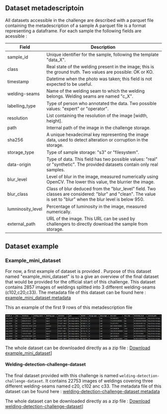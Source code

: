 
## Dataset metadescriptoin

All datasets accessible in the challenge are described with a parquet file containing the metadescription of a sample
A parquet file is a format  representing a dataframe. For each sample the following fields are acessible :

| **Field**             | **Description** |
|----------------------|----------------|
|sample_id| Unique identifier for the sample, following the template "data_X". |
|class| Real state of the welding present in the image; this is the ground truth. Two values are possible: OK or KO.|
|timestamp | Datetime when the photo was taken; this field is not expected to be useful.|
|welding-seams | Name of the welding seam to which the welding belongs. Welding seams are named "c_X".|
|labelling_type | Type of person who annotated the data. Two possible values: "expert" or "operator".|
|resolution | List containing the resolution of the image [width, height].|
|path | Internal path of the image in the challenge storage.|
|sha256 | A unique hexadecimal key representing the image data, used to detect alteration or corruption in the storage.|
|storage_type | Type of sample storage: "s3" or "filesystem".|
|data-origin | 	Type of data. This field has two possible values: "real" or "synthetic". The provided datasets contain only real samples.|
|blur_level | Level of blur in the image, measured numerically using OpenCV. The lower this value, the blurrier the image.|
|blur_class | Class of blur deduced from the "blur_level" field. Two classes are considered: "blur" and "clean". The value is set to "blur" when the blur level is below 950.|
|lumninosity_level | Percentage of luminosity in the image, measured numerically.|
|external_path | URL of the image. This URL can be used by challengers to directly download the sample from storage.|

## Dataset example

### Example_mini_dataset
For now, a first example of dataset is provided . Purpose of this dataset named "example_mini_dataset" is to a give an overview of the final dataset that would be provided for the official start of this challenge.
This dataset contains 2857 images of weldings splitted into 3 different welding-seams (c102,c20,c33).
The metadata file of this dataset can be found here : [example_mini_dataset metadata](https://minio-storage.apps.confianceai-public.irtsysx.fr/challenge-welding/datasets/example_mini_dataset/metadata/ds_meta.parquet)

This an example of the first 9 rows of this metadescription file

![meta example](assets/meta_example.png)

The whole dataset can be downloaded directly as a zip file : [Download example_mini_dataset](https://minio-storage.apps.confianceai-public.irtsysx.fr/challenge-welding/datasets/example_mini_dataset.zip)]

#### Welding-detection-challenge-dataset

The final dataset provided with this challenge is named ```welding-detection-challenge-dataset```. It contains 22753 images of weldings covering three different welding-seams named c20, c102 anc c33.
The metadata file of this dataset can be found here : [welding-detection-challenge-dataset metadata](https://minio-storage.apps.confianceai-public.irtsysx.fr/challenge-welding/datasets/welding-detection-challenge-dataset/metadata/ds_meta.parquet)

The whole dataset can be downloaded directly as a zip file : [Download welding-detection-challenge-dataset](https://minio-storage.apps.confianceai-public.irtsysx.fr/challenge-welding/datasets/welding-detection-challenge-dataset.zip)]
